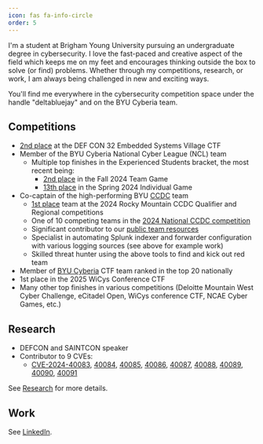 ```yaml
---
icon: fas fa-info-circle
order: 5
---
```


I'm a student at Brigham Young University pursuing an undergraduate degree in cybersecurity. I love the fast-paced and creative aspect of the field which keeps me on my feet and encourages thinking outside the box to solve (or find) problems. Whether through my competitions, research, or work, I am always being challenged in new and exciting ways.

You'll find me everywhere in the cybersecurity competition space under the handle "deltabluejay" and on the BYU Cyberia team.

## Competitions
- [2nd place](https://www.linkedin.com/posts/embedded-systems-village_defcon-defcon32-embedded-activity-7228884978602819584-ab2L?utm_source=share&utm_medium=member_desktop) at the DEF CON 32 Embedded Systems Village CTF
- Member of the BYU Cyberia National Cyber League (NCL) team
    - Multiple top finishes in the Experienced Students bracket, the most recent being:
        - [2nd place](https://cyberskyline.com/report/21PVRHJLX3ML) in the Fall 2024 Team Game
        - [13th place](https://cyberskyline.com/report/R5AQQYHHTJ9U) in the Spring 2024 Individual Game
- Co-captain of the high-performing BYU [CCDC](https://www.nationalccdc.org/) team
    - [1st place](https://x.com/NationalCCDC/status/1766893614062276795) team at the 2024 Rocky Mountain CCDC Qualifier and Regional competitions
    - One of 10 competing teams in the [2024 National CCDC competition](https://x.com/NationalCCDC/status/1783607165359399134)
    - Significant contributor to our [public team resources](https://github.com/BYU-CCDC/public-ccdc-resources)
    - Specialist in automating Splunk indexer and forwarder configuration with various logging sources (see above for example work)
    - Skilled threat hunter using the above tools to find and kick out red team
- Member of [BYU Cyberia](https://ctftime.org/team/155711) CTF team ranked in the top 20 nationally
- 1st place in the 2025 WiCys Conference CTF
- Many other top finishes in various competitions (Deloitte Mountain West Cyber Challenge, eCitadel Open, WiCys conference CTF, NCAE Cyber Games, etc.)

## Research
- DEFCON and SAINTCON speaker
- Contributor to 9 CVEs:
    - [CVE-2024-40083](https://www.cve.org/CVERecord?id=CVE-2024-40083), [40084](https://www.cve.org/CVERecord?id=CVE-2024-40084), [40085](https://www.cve.org/CVERecord?id=CVE-2024-40085), [40086](https://www.cve.org/CVERecord?id=CVE-2024-40086), [40087](https://www.cve.org/CVERecord?id=CVE-2024-40087), [40088](https://www.cve.org/CVERecord?id=CVE-2024-40088), [40089](https://www.cve.org/CVERecord?id=CVE-2024-40089), [40090](https://www.cve.org/CVERecord?id=CVE-2024-40090), [40091](https://www.cve.org/CVERecord?id=CVE-2024-40091)

See [Research](/research) for more details.

## Work
See [LinkedIn](https://www.linkedin.com/in/ava-petersen/).